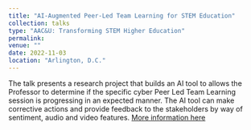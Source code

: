 ```yaml
---
title: "AI-Augmented Peer-Led Team Learning for STEM Education"
collection: talks
type: "AAC&U: Transforming STEM Higher Education"
permalink: 
venue: ""
date: 2022-11-03
location: "Arlington, D.C."
---
```


The talk presents a research project that builds an AI tool to allows the Professor to determine if the specific cyber Peer Led Team Learning session is progressing in an expected manner. The AI tool can make corrective actions and provide feedback to the stakeholders by way of sentiment, audio and video features.
[More information here](https://www.aacu.org/event/2022-stem)

